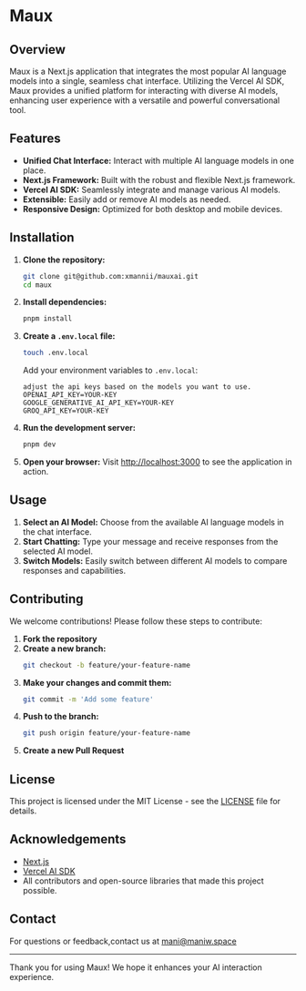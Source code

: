 # Maux

## Overview
Maux is a Next.js application that integrates the most popular AI language models into a single, seamless chat interface. Utilizing the Vercel AI SDK, Maux provides a unified platform for interacting with diverse AI models, enhancing user experience with a versatile and powerful conversational tool.

## Features
- **Unified Chat Interface:** Interact with multiple AI language models in one place.
- **Next.js Framework:** Built with the robust and flexible Next.js framework.
- **Vercel AI SDK:** Seamlessly integrate and manage various AI models.
- **Extensible:** Easily add or remove AI models as needed.
- **Responsive Design:** Optimized for both desktop and mobile devices.

## Installation

1. **Clone the repository:**
    ```bash
    git clone git@github.com:xmannii/mauxai.git
    cd maux
    ```

2. **Install dependencies:**
    ```bash
    pnpm install
    ```

3. **Create a `.env.local` file:**
    ```bash
    touch .env.local
    ```
    Add your environment variables to `.env.local`:
    ```
   adjust the api keys based on the models you want to use. 
   OPENAI_API_KEY=YOUR-KEY
   GOOGLE_GENERATIVE_AI_API_KEY=YOUR-KEY
   GROQ_API_KEY=YOUR-KEY
    ```

4. **Run the development server:**
    ```bash
    pnpm dev
    ```

5. **Open your browser:**
    Visit [http://localhost:3000](http://localhost:3000) to see the application in action.

## Usage
1. **Select an AI Model:** Choose from the available AI language models in the chat interface.
2. **Start Chatting:** Type your message and receive responses from the selected AI model.
3. **Switch Models:** Easily switch between different AI models to compare responses and capabilities.

## Contributing
We welcome contributions! Please follow these steps to contribute:

1. **Fork the repository**
2. **Create a new branch:**
    ```bash
    git checkout -b feature/your-feature-name
    ```
3. **Make your changes and commit them:**
    ```bash
    git commit -m 'Add some feature'
    ```
4. **Push to the branch:**
    ```bash
    git push origin feature/your-feature-name
    ```
5. **Create a new Pull Request**

## License
This project is licensed under the MIT License - see the [LICENSE](LICENSE) file for details.

## Acknowledgements
- [Next.js](https://nextjs.org/)
- [Vercel AI SDK](https://sdk.vercel.ai/)
- All contributors and open-source libraries that made this project possible.

## Contact
For questions or feedback,contact us at mani@maniw.space

---

Thank you for using Maux! We hope it enhances your AI interaction experience.
